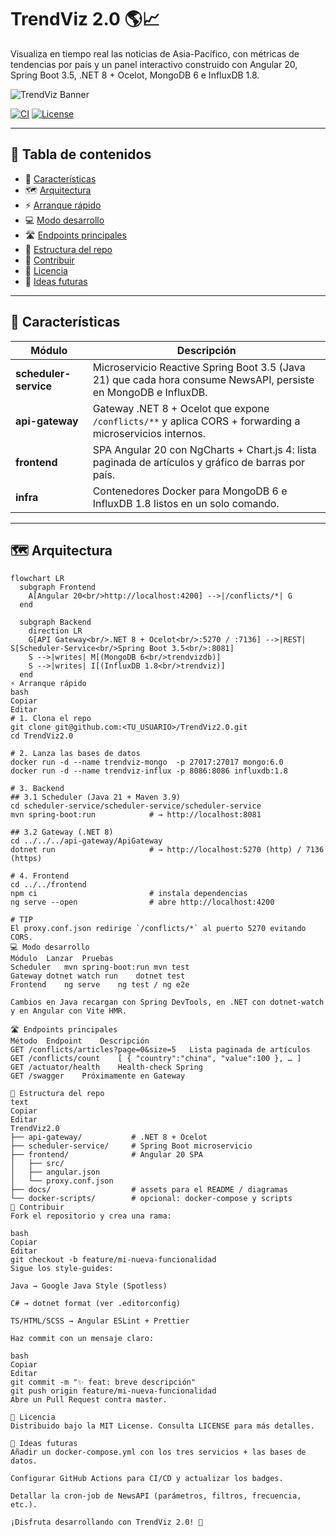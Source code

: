 # TrendViz 2.0 🌎📈

Visualiza en tiempo real las noticias de Asia-Pacífico, con métricas de tendencias por país y un panel interactivo construido con Angular 20, Spring Boot 3.5, .NET 8 + Ocelot, MongoDB 6 e InfluxDB 1.8.

![TrendViz Banner](docs/assets/trendviz-banner.png)

[![CI](https://img.shields.io/badge/CI-passing-brightgreen)](#) [![License](https://img.shields.io/badge/License-MIT-blue)](LICENSE)

---

## 📑 Tabla de contenidos
- 🎯 [Características](#-características)  
- 🗺️ [Arquitectura](#️-arquitectura)  
- ⚡ [Arranque rápido](#-arranque-rápido)  
- 💻 [Modo desarrollo](#-modo-desarrollo)  
- 🛣️ [Endpoints principales](#️-endpoints-principales)  
- 📂 [Estructura del repo](#-estructura-del-repo)  
- 🙌 [Contribuir](#-contribuir)  
- 📜 [Licencia](#-licencia)  
- 🚀 [Ideas futuras](#-ideas-futuras)  

---

## 🎯 Características

| Módulo              | Descripción                                                                                               |
|---------------------|-----------------------------------------------------------------------------------------------------------|
| **scheduler-service** | Microservicio Reactive Spring Boot 3.5 (Java 21) que cada hora consume NewsAPI, persiste en MongoDB e InfluxDB. |
| **api-gateway**       | Gateway .NET 8 + Ocelot que expone `/conflicts/**` y aplica CORS + forwarding a microservicios internos.   |
| **frontend**          | SPA Angular 20 con NgCharts + Chart.js 4: lista paginada de artículos y gráfico de barras por país.       |
| **infra**             | Contenedores Docker para MongoDB 6 e InfluxDB 1.8 listos en un solo comando.                               |

---

## 🗺️ Arquitectura

```mermaid
flowchart LR
  subgraph Frontend
    A[Angular 20<br/>http://localhost:4200] -->|/conflicts/*| G
  end

  subgraph Backend
    direction LR
    G[API Gateway<br/>.NET 8 + Ocelot<br/>:5270 / :7136] -->|REST| S[Scheduler-Service<br/>Spring Boot 3.5<br/>:8081]
    S -->|writes| M[(MongoDB 6<br/>trendvizdb)]
    S -->|writes| I[(InfluxDB 1.8<br/>trendviz)]
  end
⚡ Arranque rápido
bash
Copiar
Editar
# 1. Clona el repo
git clone git@github.com:<TU_USUARIO>/TrendViz2.0.git
cd TrendViz2.0

# 2. Lanza las bases de datos
docker run -d --name trendviz-mongo  -p 27017:27017 mongo:6.0
docker run -d --name trendviz-influx -p 8086:8086 influxdb:1.8

# 3. Backend
## 3.1 Scheduler (Java 21 + Maven 3.9)
cd scheduler-service/scheduler-service/scheduler-service
mvn spring-boot:run            # → http://localhost:8081

## 3.2 Gateway (.NET 8)
cd ../../../api-gateway/ApiGateway
dotnet run                     # → http://localhost:5270 (http) / 7136 (https)

# 4. Frontend
cd ../../frontend
npm ci                         # instala dependencias
ng serve --open                # abre http://localhost:4200

# TIP
El proxy.conf.json redirige `/conflicts/*` al puerto 5270 evitando CORS.
💻 Modo desarrollo
Módulo	Lanzar	Pruebas
Scheduler	mvn spring-boot:run	mvn test
Gateway	dotnet watch run	dotnet test
Frontend	ng serve	ng test / ng e2e

Cambios en Java recargan con Spring DevTools, en .NET con dotnet-watch y en Angular con Vite HMR.

🛣️ Endpoints principales
Método	Endpoint	Descripción
GET	/conflicts/articles?page=0&size=5	Lista paginada de artículos
GET	/conflicts/count	[ { "country":"china", "value":100 }, … ]
GET	/actuator/health	Health-check Spring
GET	/swagger	Próximamente en Gateway

📂 Estructura del repo
text
Copiar
Editar
TrendViz2.0
├── api-gateway/           # .NET 8 + Ocelot
├── scheduler-service/     # Spring Boot microservicio
├── frontend/              # Angular 20 SPA
│   ├── src/
│   ├── angular.json
│   └── proxy.conf.json
├── docs/                  # assets para el README / diagramas
└── docker-scripts/        # opcional: docker-compose y scripts
🙌 Contribuir
Fork el repositorio y crea una rama:

bash
Copiar
Editar
git checkout -b feature/mi-nueva-funcionalidad
Sigue los style-guides:

Java → Google Java Style (Spotless)

C# → dotnet format (ver .editorconfig)

TS/HTML/SCSS → Angular ESLint + Prettier

Haz commit con un mensaje claro:

bash
Copiar
Editar
git commit -m "✨ feat: breve descripción"
git push origin feature/mi-nueva-funcionalidad
Abre un Pull Request contra master.

📜 Licencia
Distribuido bajo la MIT License. Consulta LICENSE para más detalles.

🚀 Ideas futuras
Añadir un docker-compose.yml con los tres servicios + las bases de datos.

Configurar GitHub Actions para CI/CD y actualizar los badges.

Detallar la cron-job de NewsAPI (parámetros, filtros, frecuencia, etc.).

¡Disfruta desarrollando con TrendViz 2.0! 🎉

